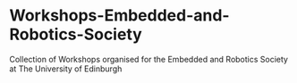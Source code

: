 # Workshops-Embedded-and-Robotics-Society
Collection of Workshops organised for the Embedded and Robotics Society at The University of Edinburgh
